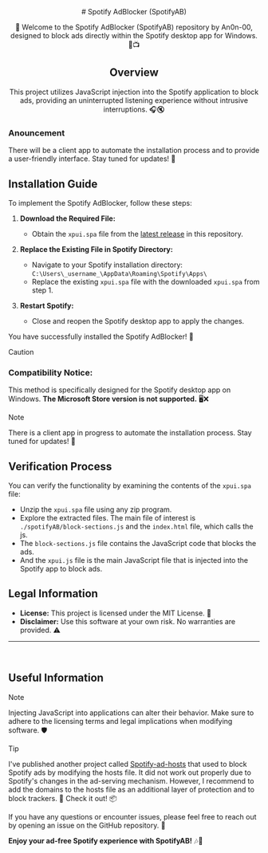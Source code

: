 <div align="center">
# Spotify AdBlocker (SpotifyAB)

🎵 Welcome to the Spotify AdBlocker (SpotifyAB) repository by An0n-00, designed to block ads directly within the Spotify desktop app for Windows. 🚫📺

## Overview

This project utilizes JavaScript injection into the Spotify application to block ads, providing an uninterrupted listening experience without intrusive interruptions. 🎧🔇

</div>

### Anouncement

There will be a client app to automate the installation process and to provide a user-friendly interface. Stay tuned for updates! 🔄

## Installation Guide

To implement the Spotify AdBlocker, follow these steps:

1. **Download the Required File:**
   - Obtain the `xpui.spa` file from the [latest release](https://github.com/An0n-00/SpotifyAB/releases) in this repository.

2. **Replace the Existing File in Spotify Directory:**
   - Navigate to your Spotify installation directory:
     `C:\Users\_username_\AppData\Roaming\Spotify\Apps\`
   - Replace the existing `xpui.spa` file with the downloaded `xpui.spa` from step 1.

3. **Restart Spotify:**
   - Close and reopen the Spotify desktop app to apply the changes.

You have successfully installed the Spotify AdBlocker! 🎉

> [!CAUTION]  
> ### Compatibility Notice:
> This method is specifically designed for the Spotify desktop app on Windows. **The Microsoft Store version is not supported.** 🖥️❌

> [!NOTE]  
> There is a client app in progress to automate the installation process. Stay tuned for updates! 🔄

## Verification Process

You can verify the functionality by examining the contents of the `xpui.spa` file:

- Unzip the `xpui.spa` file using any zip program.
- Explore the extracted files. The main file of interest is `./spotifyAB/block-sections.js` and the `index.html` file, which calls the js.
- The `block-sections.js` file contains the JavaScript code that blocks the ads.
- And the `xpui.js` file is the main JavaScript file that is injected into the Spotify app to block ads.

## Legal Information

- **License:** This project is licensed under the MIT License. 📜
- **Disclaimer:** Use this software at your own risk. No warranties are provided. ⚠️

---
<br>

## Useful Information

> [!NOTE]  
> Injecting JavaScript into applications can alter their behavior. Make sure to adhere to the licensing terms and legal implications when modifying software. 🛡️

> [!TIP]
> I've published another project called [Spotify-ad-hosts](https://www.github.com/An0n-00/Spotify-ad-hosts) that used to block Spotify ads by modifying the hosts file. It did not work out properly due to Spotify's changes in the ad-serving mechanism. However, I recommend to add the domains to the hosts file as an additional layer of protection and to block trackers. 📝 Check it out! 📦

If you have any questions or encounter issues, please feel free to reach out by opening an issue on the GitHub repository. 📢

**Enjoy your ad-free Spotify experience with SpotifyAB!** 🎶🚀
